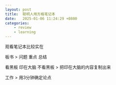 ```yaml
---
layout: post
title:  聪明人用方格笔记本
date:   2025-01-06 11:24:29 +0800
categories: 
    - review
    - learning
---
```


观看笔记本比较实在

板书 > 问题 重点 总结

看黑板 印在大脑 不看黑板 > 把印在大脑的内容复制出来

工作 > 用3分钟确定论点